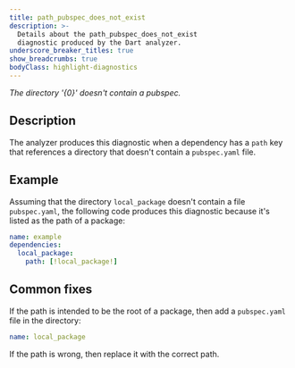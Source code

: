 ```yaml
---
title: path_pubspec_does_not_exist
description: >-
  Details about the path_pubspec_does_not_exist
  diagnostic produced by the Dart analyzer.
underscore_breaker_titles: true
show_breadcrumbs: true
bodyClass: highlight-diagnostics
---
```


_The directory '{0}' doesn't contain a pubspec._

## Description

The analyzer produces this diagnostic when a dependency has a `path` key
that references a directory that doesn't contain a `pubspec.yaml` file.

## Example

Assuming that the directory `local_package` doesn't contain a file
`pubspec.yaml`, the following code produces this diagnostic because it's
listed as the path of a package:

```yaml
name: example
dependencies:
  local_package:
    path: [!local_package!]
```

## Common fixes

If the path is intended to be the root of a package, then add a
`pubspec.yaml` file in the directory:

```yaml
name: local_package
```

If the path is wrong, then replace it with the correct path.
